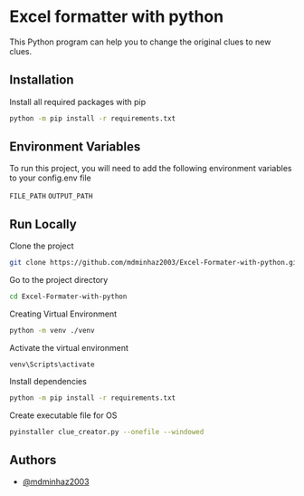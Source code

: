 
# Excel formatter with python

This Python program can help you to change the original clues to new clues.


## Installation

Install all required packages with pip

```bash
python -m pip install -r requirements.txt
```
    
## Environment Variables

To run this project, you will need to add the following environment variables to your config.env file

`FILE_PATH`
`OUTPUT_PATH`


## Run Locally

Clone the project

```bash
git clone https://github.com/mdminhaz2003/Excel-Formater-with-python.git
```

Go to the project directory

```bash
cd Excel-Formater-with-python
```

Creating Virtual Environment
```bash
python -m venv ./venv
```

Activate the virtual environment
```base
venv\Scripts\activate
```

Install dependencies

```bash
python -m pip install -r requirements.txt
```

Create executable file for OS
```bash
pyinstaller clue_creator.py --onefile --windowed
```


## Authors

- [@mdminhaz2003](https://www.github.com/mdminhaz2003)

